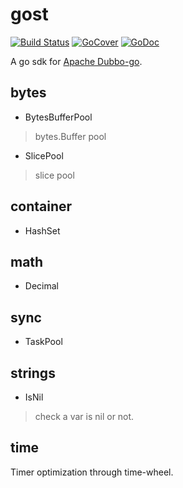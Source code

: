 # gost

[![Build Status](https://travis-ci.org/dubbogo/gost.png?branch=master)](https://travis-ci.org/dubbogo/gost)
[![GoCover](http://gocover.io/_badge/github.com/dubbogo/gost)](http://gocover.io/github.com/dubbogo/gost)
[![GoDoc](https://godoc.org/github.com/dubbogo/gost?status.svg)](https://godoc.org/github.com/dubbogo/gost)

A go sdk for [Apache Dubbo-go](github.com/apache/dubbo-go).

## bytes

* BytesBufferPool
> bytes.Buffer pool

* SlicePool
> slice pool
## container

* HashSet

## math

* Decimal

## sync

* TaskPool

## strings

* IsNil 
> check a var is nil or not.

## time

Timer optimization through time-wheel.

